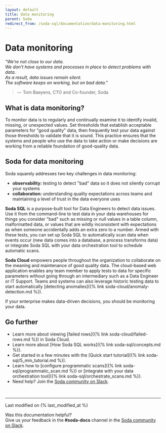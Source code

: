 ```yaml
---
layout: default
title: Data monitoring
parent: Soda
redirect_from: /soda-sql/documentation/data-monitoring.html
---
```


# Data monitoring 

*"We’re not close to our data. <br />We don’t have systems and processes in place to detect problems with data.  <br />As a result, data issues remain silent. <br />The software keeps on working, but on bad data."* <br />
 > –- Tom Baeyens, CTO and Co-founder, Soda

## What is data monitoring?

To monitor data is to regularly and continually examine it to identify invalid, missing, or unexpected values. Set thresholds that establish acceptable parameters for "good quality" data, then frequently test your data against those thresholds to validate that it is sound. This practice ensures that the systems and people who use the data to take action or make decisions are working from a reliable foundation of good-quality data. 

## Soda for data monitoring

Soda squarely addresses two key challenges in data monitoring:
- **observability:** testing to detect "bad" data so it does not silently corrupt your systems
- **collaboration:** understanding quality expectations across teams and maintaining a level of trust in the data everyone uses

**Soda SQL** is a purpose-built tool for Data Engineers to detect data issues. Use it from the command-line to test data in your data warehouses for things you consider "bad" such as missing or null values in a table column, malformatted data, or values that are wildly inconsistent with expectations as when someone accidentally adds an extra zero to a number. Armed with these tests, you can set up Soda SQL to automatically scan data when events occur (new data comes into a database, a process transforms data) or integrate Soda SQL with your data orchestration tool to schedule automatic scans. 

**Soda Cloud** empowers people throughout the organization to collaborate on the meaning and maintenance of good quality data. The cloud-based web application enables any team member to apply tests to data for specific parameters without going through an intermediary such as a Data Engineer or IT Support. Teams and systems can also leverage historic testing data to start automatically [detecting anomalies]({% link soda-cloud/anomaly-detection.md %}). 

If your enterprise makes data-driven decisions, you should be monitoring your data.

## Go further

* Learn more about viewing [failed rows]({% link soda-cloud/failed-rows.md %}) in Soda Cloud.
* Learn more about [How Soda SQL works]({% link soda-sql/concepts.md %}).
* Get started in a few minutes with the [Quick start tutorial]({% link soda-sql/5_min_tutorial.md %}).
* Learn how to [configure programmatic scans]({% link soda-sql/programmatic_scan.md %}) or [integrate with your data orchestration tool]({% link soda-sql/orchestrate_scans.md %}).
* Need help? Join the <a href="http://community.soda.io/slack" target="_blank"> Soda community on Slack</a>.

<br />

---
Last modified on {% last_modified_at %}

Was this documentation helpful? <br /> Give us your feedback in the **#soda-docs** channel in the <a href="http://community.soda.io/slack" target="_blank"> Soda community on Slack</a>.